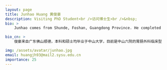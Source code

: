 ```yaml
---
layout: page
title: Junhao Huang 黄俊豪
description: Visiting PhD Student<br />访问博士生<br />&nbsp;
bio: >
    Junhao comes from Shunde, Foshan, Guangdong Province. He completed his undergraduate and master's degrees at Sun Yat-sen University. Currently, he is an MD student in Gastrointestinal Surgery at the Sixth Affiliated Hospital of Sun Yat-sen University. His aspiration is to become a physician-scientist. Inspired by the spirit of SUSTech — "Virtue | Truth | Advance" — Junhao feels privileged to join the COmics team for further studies. He looks forward to fostering friendly relationships and engaging in a labor of love together.

bio_cn: >
    俊豪来自广东佛山顺德，本科和硕士均毕业于中山大学，目前是中山六院的胃肠外科临床型博士生。他的志向是成为一名医生科学家。秉承南方科技大学“明德求是，日新自强”的校训精神，俊豪有幸加入COmics团队进一步学习，希望能与大家友好相处，一起为兴趣发电。

img: /assets/avatar/junhao.jpg
email: huangjh93@mail2.sysu.edu.cn
importance: 25
---
```


